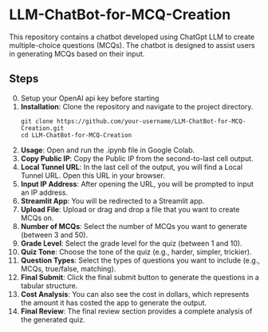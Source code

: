 # LLM-ChatBot-for-MCQ-Creation

This repository contains a chatbot developed using ChatGpt LLM to create multiple-choice questions (MCQs). The chatbot is designed to assist users in generating MCQs based on their input.

## Steps
0. Setup your OpenAI api key before starting
1. **Installation**: Clone the repository and navigate to the project directory.
   ```shell
   git clone https://github.com/your-username/LLM-ChatBot-for-MCQ-Creation.git
   cd LLM-ChatBot-for-MCQ-Creation

2.  **Usage**: Open and run the .ipynb file in Google Colab.
3.  **Copy Public IP**: Copy the Public IP from the second-to-last cell output.
4.  **Local Tunnel URL**: In the last cell of the output, you will find a Local Tunnel URL. Open this URL in your browser.
5.  **Input IP Address**: After opening the URL, you will be prompted to input an IP address.
6.  **Streamlit App**: You will be redirected to a Streamlit app.
7.  **Upload File**: Upload or drag and drop a file that you want to create MCQs on.
8.  **Number of MCQs**: Select the number of MCQs you want to generate (between 3 and 50).
9.  **Grade Level**: Select the grade level for the quiz (between 1 and 10).
10.  **Quiz Tone**: Choose the tone of the quiz (e.g., harder, simpler, trickier).
11.  **Question Types**: Select the types of questions you want to include (e.g., MCQs, true/false, matching).
12.  **Final Submit**: Click the final submit button to generate the questions in a tabular structure.
13.  **Cost Analysis**: You can also see the cost in dollars, which represents the amount it has costed the app to generate the output.
14.  **Final Review**: The final review section provides a complete analysis of the generated quiz.


